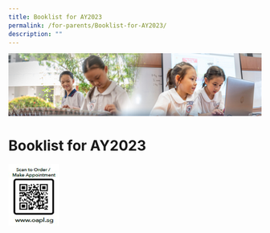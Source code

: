 ```yaml
---
title: Booklist for AY2023
permalink: /for-parents/Booklist-for-AY2023/
description: ""
---
```

![](/images/ForParents.jpg)

Booklist for AY2023
===================

<img src="/images/QR-codesg.jpg" style="width:20%">
